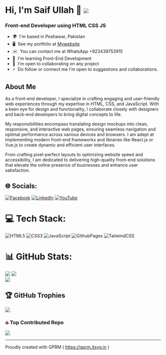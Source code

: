 
 ### <h1> Hi, I'm Saif Ullah 👋  [![](https://visitcount.itsvg.in/api?id=saifullahcode&icon=0&color=0)](https://visitcount.itsvg.in)  </h1>

<h3 align="start">
Front-end Developer using HTML CSS JS
  </h3>



* 🌍  I'm based in Peshawar, Pakistan
* 🖥️  See my portfolio at [Mywebsite](http://https://saifullahcode.github.io/Personal-Portfolio/)
* ✉️  You can contact me at WhatsApp +923439753915
* 🧠  I'm learning Front-End Development
* 🤝  I'm open to collaborating on any project
* ⚡  Do follow or connect me I'm open to suggestions and collaborations.

## About Me
As a front-end developer, I specialize in crafting engaging and user-friendly web experiences through my expertise in HTML, CSS, and JavaScript. With a keen eye for design and functionality, I collaborate closely with designers and back-end developers to bring digital concepts to life.

My responsibilities encompass translating design mockups into clean, responsive, and interactive web pages, ensuring seamless navigation and optimal performance across various devices and browsers. I am adept at implementing modern front-end frameworks and libraries like React.js or Vue.js to create dynamic and efficient user interfaces.

From crafting pixel-perfect layouts to optimizing website speed and accessibility, I am dedicated to delivering high-quality front-end solutions that elevate the online presence of businesses and enhance user satisfaction.



## 🌐 Socials:
[![Facebook](https://img.shields.io/badge/Facebook-%231877F2.svg?logo=Facebook&logoColor=white)](https://facebook.com/https://www.facebook.com/profile.php?id=100005271753655&mibextid=ZbWKwL) [![LinkedIn](https://img.shields.io/badge/LinkedIn-%230077B5.svg?logo=linkedin&logoColor=white)](https://linkedin.com/in/https://www.linkedin.com/in/saifullahdev) [![YouTube](https://img.shields.io/badge/YouTube-%23FF0000.svg?logo=YouTube&logoColor=white)](https://youtube.com/@https://www.youtube.com/@saifullahafridi) 

# 💻 Tech Stack:
![HTML5](https://img.shields.io/badge/html5-%23E34F26.svg?style=for-the-badge&logo=html5&logoColor=white) ![CSS3](https://img.shields.io/badge/css3-%231572B6.svg?style=for-the-badge&logo=css3&logoColor=white) ![JavaScript](https://img.shields.io/badge/javascript-%23323330.svg?style=for-the-badge&logo=javascript&logoColor=%23F7DF1E) ![GithubPages](https://img.shields.io/badge/github%20pages-121013?style=for-the-badge&logo=github&logoColor=white) ![TailwindCSS](https://img.shields.io/badge/tailwindcss-%2338B2AC.svg?style=for-the-badge&logo=tailwind-css&logoColor=white)

# 📊 GitHub Stats:
![](https://github-readme-stats.vercel.app/api?username=saifullahcode&theme=swift&hide_border=false&include_all_commits=true&count_private=false)
![](https://github-readme-streak-stats.herokuapp.com/?user=saifullahcode&theme=swift&hide_border=false)<br/>
![](https://github-readme-stats.vercel.app/api/top-langs/?username=saifullahcode&theme=swift&hide_border=false&include_all_commits=true&count_private=false&layout=compact)

## 🏆 GitHub Trophies
![](https://github-profile-trophy.vercel.app/?username=saifullahcode&theme=monokai&no-frame=false&no-bg=false&margin-w=4)

### 🔝 Top Contributed Repo
![](https://github-contributor-stats.vercel.app/api?username=saifullahcode&limit=5&theme=flat&combine_all_yearly_contributions=true)

---

Proudly created with GPRM ( https://gprm.itsvg.in ) 
